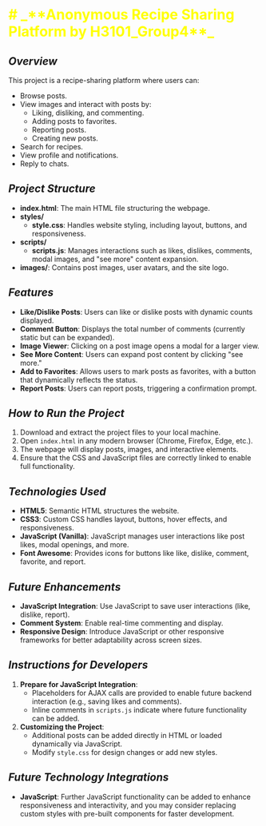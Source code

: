 <h1 style="color:yellow;"># _**Anonymous Recipe Sharing Platform by H3101_Group4**_

## _**Overview**_
This project is a recipe-sharing platform where users can:
- Browse posts.
- View images and interact with posts by:
  - Liking, disliking, and commenting.
  - Adding posts to favorites.
  - Reporting posts.
  - Creating new posts.
- Search for recipes.
- View profile and notifications.
- Reply to chats.

## _**Project Structure**_
- **index.html**: The main HTML file structuring the webpage.
- **styles/**
  - **style.css**: Handles website styling, including layout, buttons, and responsiveness.
- **scripts/**
  - **scripts.js**: Manages interactions such as likes, dislikes, comments, modal images, and "see more" content expansion.
- **images/**: Contains post images, user avatars, and the site logo.

## _**Features**_
- **Like/Dislike Posts**: Users can like or dislike posts with dynamic counts displayed.
- **Comment Button**: Displays the total number of comments (currently static but can be expanded).
- **Image Viewer**: Clicking on a post image opens a modal for a larger view.
- **See More Content**: Users can expand post content by clicking "see more."
- **Add to Favorites**: Allows users to mark posts as favorites, with a button that dynamically reflects the status.
- **Report Posts**: Users can report posts, triggering a confirmation prompt.

## _**How to Run the Project**_
1. Download and extract the project files to your local machine.
2. Open `index.html` in any modern browser (Chrome, Firefox, Edge, etc.).
3. The webpage will display posts, images, and interactive elements.
4. Ensure that the CSS and JavaScript files are correctly linked to enable full functionality.

## _**Technologies Used**_
- **HTML5**: Semantic HTML structures the website.
- **CSS3**: Custom CSS handles layout, buttons, hover effects, and responsiveness.
- **JavaScript (Vanilla)**: JavaScript manages user interactions like post likes, modal openings, and more.
- **Font Awesome**: Provides icons for buttons like like, dislike, comment, favorite, and report.

## _**Future Enhancements**_
- **JavaScript Integration**: Use JavaScript to save user interactions (like, dislike, report).
- **Comment System**: Enable real-time commenting and display.
- **Responsive Design**: Introduce JavaScript or other responsive frameworks for better adaptability across screen sizes.

## _**Instructions for Developers**_
1. **Prepare for JavaScript Integration**:
   - Placeholders for AJAX calls are provided to enable future backend interaction (e.g., saving likes and comments).
   - Inline comments in `scripts.js` indicate where future functionality can be added.
2. **Customizing the Project**:
   - Additional posts can be added directly in HTML or loaded dynamically via JavaScript.
   - Modify `style.css` for design changes or add new styles.

## _**Future Technology Integrations**_
- **JavaScript**: Further JavaScript functionality can be added to enhance responsiveness and interactivity, and you may consider replacing custom styles with pre-built components for faster development.
